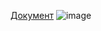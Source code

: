 [Документ](https://drive.google.com/drive/folders/1NJ7U2DKagWirHKIyOxbFCfGgdYuIfGy9?usp=sharing)
![image](https://github.com/DumSp1ro/Diplom/assets/146105715/e2f6eb58-50ad-4993-ba76-4e96d2b7eec9)

